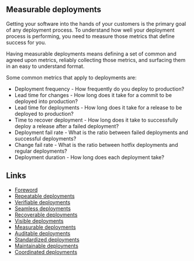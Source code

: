 ## Measurable deployments

Getting your software into the hands of your customers is the primary goal of any deployment process. To understand how well your deployment process is performing, you need to measure those metrics that define success for you.

Having measurable deployments means defining a set of common and agreed upon metrics, reliably collecting those metrics, and surfacing them in an easy to understand format.

Some common metrics that apply to deployments are:

* Deployment frequency - How frequently do you deploy to production?
* Lead time for changes - How long does it take for a commit to be deployed into production?
* Lead time for deployments - How long does it take for a release to be deployed to production?
* Time to recover deployment - How long does it take to successfully deploy a release after a failed deployment?
* Deployment fail rate - What is the ratio between failed deployments and successful deployments? 
* Change fail rate - What is the ratio between hotfix deployments and regular deployments? 
* Deployment duration - How long does each deployment take?

## Links
* [Foreword](../chapter0/index.md)
* [Repeatable deployments](../chapter1/index.md)
* [Verifiable deployments](../chapter2/index.md)
* [Seamless deployments](../chapter3/index.md)
* [Recoverable deployments](../chapter4/index.md)
* [Visible deployments](../chapter5/index.md)
* [Measurable deployments](../chapter6/index.md)
* [Auditable deployments](../chapter7/index.md)
* [Standardized deployments](../chapter8/index.md)
* [Maintainable deployments](../chapter9/index.md)
* [Coordinated deployments](../chapter10/index.md)
